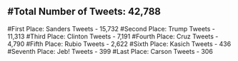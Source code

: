 #Total Number of Tweets: 42,788 
---
#First Place: Sanders Tweets - 15,732
#Second Place: Trump Tweets - 11,313
#Third Place: Clinton Tweets - 7,191
#Fourth Place: Cruz Tweets - 4,790
#Fifth Place: Rubio Tweets - 2,622
#Sixth Place: Kasich Tweets - 436
#Seventh Place: Jeb! Tweets - 399
#Last Place: Carson Tweets - 306
